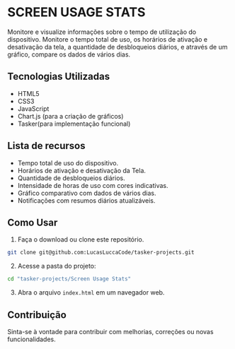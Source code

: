 # SCREEN USAGE STATS

Monitore e visualize informações sobre o tempo de utilização do dispositivo. Monitore o tempo total de uso, os horários de ativação e desativação da tela, a quantidade de desbloqueios diários, e através de um gráfico, compare os dados de vários dias.

## Tecnologias Utilizadas

- HTML5
- CSS3
- JavaScript
- Chart.js (para a criação de gráficos)
- Tasker(para implementação funcional)

## Lista de recursos

- Tempo total de uso do dispositivo.
- Horários de ativação e desativação da Tela.
- Quantidade de desbloqueios diários.
- Intensidade de horas de uso com cores indicativas.
- Gráfico comparativo com dados de vários dias.
- Notificações com resumos diários atualizáveis.

## Como Usar

1. Faça o download ou clone este repositório.

```bash
git clone git@github.com:LucasLuccaCode/tasker-projects.git
```

2. Acesse a pasta do projeto:

```bash
cd "tasker-projects/Screen Usage Stats"
```

3. Abra o arquivo `index.html` em um navegador web.

## Contribuição

Sinta-se à vontade para contribuir com melhorias, correções ou novas funcionalidades.